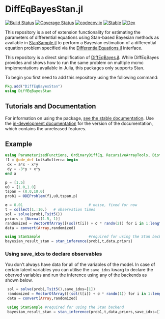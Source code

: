# DiffEqBayesStan.jl

[![Build Status](https://github.com/StanJulia/DiffEqBayesStan.jl/workflows/CI/badge.svg)](https://github.com/StanJulia/DiffEqBayesStan.jl/actions?query=workflow%3ACI)
[![Coverage Status](https://coveralls.io/repos/github/StanJulia/DiffEqBayesStan.jl/badge.svg?branch=master)](https://coveralls.io/github/StanJulia/DiffEqBayesStan.jl?branch=master)
[![codecov.io](http://codecov.io/github/StanJulia/DiffEqBayesStan.jl/coverage.svg?branch=master)](http://codecov.io/github/StanJulia/DiffEqBayesStan.jl?branch=master)
[![Stable](https://img.shields.io/badge/docs-stable-blue.svg)](http://diffeqbayes.sciml.ai/stable/)
[![Dev](https://img.shields.io/badge/docs-dev-blue.svg)](http://diffeqbayes.sciml.ai/dev/)

This repository is a set of extension functionality for estimating the parameters of differential equations using Stan-based Bayesian methods as available in [StanSample.jl](https://github.com/StanJulia/StanSample.jl) to perform a Bayesian estimation of a differential equation problem specified via the [DifferentialEquations.jl](https://github.com/SciML/DifferentialEquations.jl) interface.

This repository is a direct simplification of [DiffEqBayes.jl](). While DiffEqBayes provides and shows how to run the same problem on multiple mcmc implementations available in Julia, this packages only supports Stan.

To begin you first need to add this repository using the following command:

```julia
Pkg.add("DiffEqBayesStan")
using DiffEqBayesStan
```

## Tutorials and Documentation

For information on using the package,
[see the stable documentation](https://diffeqbayes.sciml.ai/stable/). Use the
[in-development documentation](https://diffeqbayes.sciml.ai/dev/) for the version of
the documentation, which contains the unreleased features.

## Example

 ```julia
 using ParameterizedFunctions, OrdinaryDiffEq, RecursiveArrayTools, Distributions
 f1 = @ode_def LotkaVolterra begin
  dx = a*x - x*y
  dy = -3*y + x*y
 end a

 p = [1.5]
 u0 = [1.0,1.0]
 tspan = (0.0,10.0)
 prob1 = ODEProblem(f1,u0,tspan,p)

 σ = 0.01                              # noise, fixed for now
 t = collect(1.:10.)   # observation times
 sol = solve(prob1,Tsit5())
 priors = [Normal(1.5, 1)]
 randomized = VectorOfArray([(sol(t[i]) + σ * randn(2)) for i in 1:length(t)])
 data = convert(Array,randomized)
 
 using StanSample                      #required for using the Stan backend
 bayesian_result_stan = stan_inference(prob1,t,data,priors)

```
### Using save_idxs to declare observables

You don't always have data for all of the variables of the model. In case of certain latent variables
you can utilise the `save_idxs` kwarg to declare the oberved variables and run the inference using any 
of the backends as shown below.

```julia
 sol = solve(prob1,Tsit5(),save_idxs=[1])
 randomized = VectorOfArray([(sol(t[i]) + σ * randn(1)) for i in 1:length(t)])
 data = convert(Array,randomized)

 using StanSample #required for using the Stan backend
 bayesian_result_stan = stan_inference(prob1,t,data,priors,save_idxs=[1])
 ```
